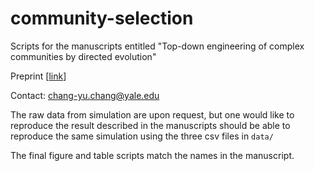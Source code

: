 # community-selection

Scripts for the manuscripts entitled "Top-down engineering of complex communities by directed evolution"

Preprint [[link](https://www.biorxiv.org/content/10.1101/2020.07.24.214775v2)]

Contact: chang-yu.chang@yale.edu

The raw data from simulation are upon request, but one would like to reproduce the result described in the manuscripts should be able to reproduce the same simulation using the three csv files in `data/`

The final figure and table scripts match the names in the manuscript.

